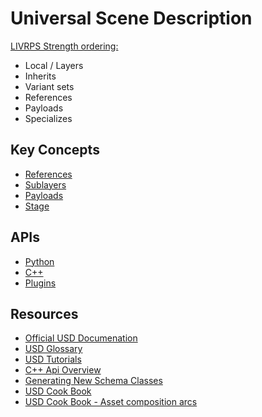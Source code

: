 # Universal Scene Description

[LIVRPS Strength ordering:](https://graphics.pixar.com/usd/docs/USD-Glossary.html#USDGlossary-LIVRPSStrengthOrdering)
* Local / Layers
* Inherits
* Variant sets
* References
* Payloads
* Specializes

## Key Concepts
* [References](references.md)
* [Sublayers](sublayers.md)
* [Payloads](payloads.md)
* [Stage](stage.md)

## APIs
* [Python](apis/python.md)
* [C++](apis/cpp.md)
* [Plugins](plugins/plugins.md)

## Resources

* [Official USD Documenation](https://graphics.pixar.com/usd/docs/index.html)
* [USD Glossary](https://graphics.pixar.com/usd/docs/USD-Glossary.html)
* [USD Tutorials](https://graphics.pixar.com/usd/docs/USD-Tutorials.html)
* [C++ Api Overview](https://graphics.pixar.com/usd/docs/api/_usd__overview_and_purpose.html)
* [Generating New Schema Classes](https://graphics.pixar.com/usd/docs/Generating-New-Schema-Classes.html)
* [USD Cook Book](https://github.com/ColinKennedy/USD-Cookbook/tree/master/concepts)
* [USD Cook Book - Asset composition arcs](https://github.com/ColinKennedy/USD-Cookbook/blob/master/concepts/asset_composition_arcs.md)
